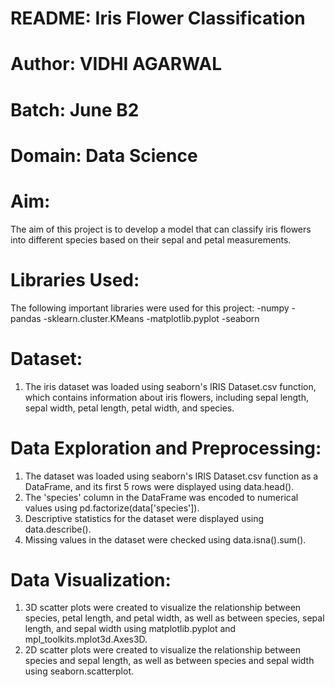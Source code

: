 # README: Iris Flower Classification

# Author: VIDHI AGARWAL

# Batch: June B2

# Domain: Data Science


# Aim:<br>
The aim of this project is to develop a model that can classify iris flowers into different species based on their sepal and petal measurements.


# Libraries Used:<br>
The following important libraries were used for this project:
-numpy
-pandas
-sklearn.cluster.KMeans
-matplotlib.pyplot
-seaborn


# Dataset:<br>
1. The iris dataset was loaded using seaborn's IRIS Dataset.csv function, which contains information about iris flowers, including sepal length, sepal width, petal length, petal width, and species.


# Data Exploration and Preprocessing:<br>
1. The dataset was loaded using seaborn's IRIS Dataset.csv function as a DataFrame, and its first 5 rows were displayed using data.head().
2. The 'species' column in the DataFrame was encoded to numerical values using pd.factorize(data['species']).
3. Descriptive statistics for the dataset were displayed using data.describe().
4. Missing values in the dataset were checked using data.isna().sum().


# Data Visualization:<br>
1. 3D scatter plots were created to visualize the relationship between species, petal length, and petal width, as well as between species, sepal length, and sepal width using matplotlib.pyplot and mpl_toolkits.mplot3d.Axes3D.
2. 2D scatter plots were created to visualize the relationship between species and sepal length, as well as between species and sepal width using seaborn.scatterplot.
